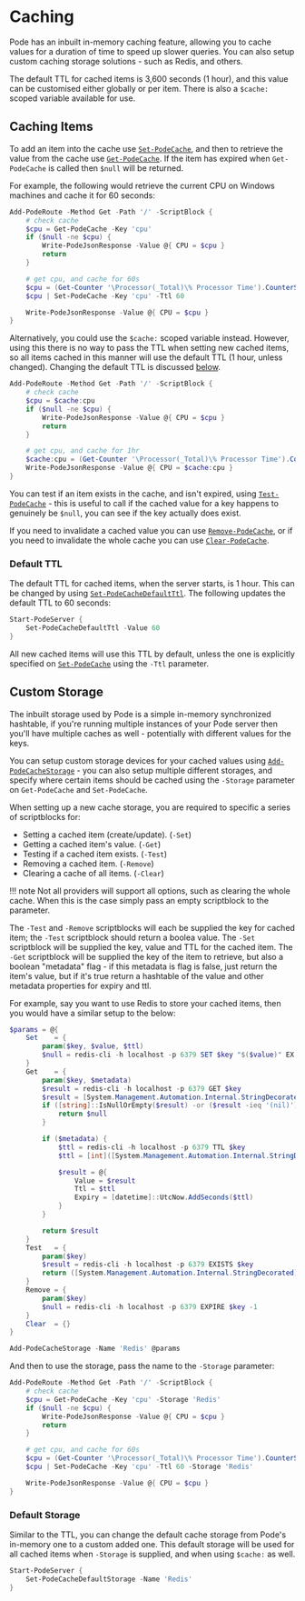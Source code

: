# Caching

Pode has an inbuilt in-memory caching feature, allowing you to cache values for a duration of time to speed up slower queries. You can also setup custom caching storage solutions - such as Redis, and others.

The default TTL for cached items is 3,600 seconds (1 hour), and this value can be customised either globally or per item. There is also a `$cache:` scoped variable available for use.

## Caching Items

To add an item into the cache use [`Set-PodeCache`](../../Functions/Caching/Set-PodeCache), and then to retrieve the value from the cache use [`Get-PodeCache`](../../Functions/Caching/Get-PodeCache). If the item has expired when `Get-PodeCache` is called then `$null` will be returned.

For example, the following would retrieve the current CPU on Windows machines and cache it for 60 seconds:

```powershell
Add-PodeRoute -Method Get -Path '/' -ScriptBlock {
    # check cache
    $cpu = Get-PodeCache -Key 'cpu'
    if ($null -ne $cpu) {
        Write-PodeJsonResponse -Value @{ CPU = $cpu }
        return
    }

    # get cpu, and cache for 60s
    $cpu = (Get-Counter '\Processor(_Total)\% Processor Time').CounterSamples.CookedValue
    $cpu | Set-PodeCache -Key 'cpu' -Ttl 60

    Write-PodeJsonResponse -Value @{ CPU = $cpu }
}
```

Alternatively, you could use the `$cache:` scoped variable instead. However, using this there is no way to pass the TTL when setting new cached items, so all items cached in this manner will use the default TTL (1 hour, unless changed). Changing the default TTL is discussed [below](#default-ttl).

```powershell
Add-PodeRoute -Method Get -Path '/' -ScriptBlock {
    # check cache
    $cpu = $cache:cpu
    if ($null -ne $cpu) {
        Write-PodeJsonResponse -Value @{ CPU = $cpu }
        return
    }

    # get cpu, and cache for 1hr
    $cache:cpu = (Get-Counter '\Processor(_Total)\% Processor Time').CounterSamples.CookedValue
    Write-PodeJsonResponse -Value @{ CPU = $cache:cpu }
}
```

You can test if an item exists in the cache, and isn't expired, using [`Test-PodeCache`](../../Functions/Caching/Test-PodeCache) - this is useful to call if the cached value for a key happens to genuinely be `$null`, you can see if the key actually does exist.

If you need to invalidate a cached value you can use [`Remove-PodeCache`](../../Functions/Caching/Remove-PodeCache), or if you need to invalidate the whole cache you can use [`Clear-PodeCache`](../../Functions/Caching/Clear-PodeCache).

### Default TTL

The default TTL for cached items, when the server starts, is 1 hour. This can be changed by using [`Set-PodeCacheDefaultTtl`](../../Functions/Caching/Set-PodeCacheDefaultTtl). The following updates the default TTL to 60 seconds:

```powershell
Start-PodeServer {
    Set-PodeCacheDefaultTtl -Value 60
}
```

All new cached items will use this TTL by default, unless the one is explicitly specified on [`Set-PodeCache`](../../Functions/Caching/Set-PodeCache) using the `-Ttl` parameter.

## Custom Storage

The inbuilt storage used by Pode is a simple in-memory synchronized hashtable, if you're running multiple instances of your Pode server then you'll have multiple caches as well - potentially with different values for the keys.

You can setup custom storage devices for your cached values using [`Add-PodeCacheStorage`](../../Functions/Caching/Add-PodeCacheStorage) - you can also setup multiple different storages, and specify where certain items should be cached using the `-Storage` parameter on `Get-PodeCache` and `Set-PodeCache`.

When setting up a new cache storage, you are required to specific a series of scriptblocks for:

* Setting a cached item (create/update). (`-Set`)
* Getting a cached item's value. (`-Get`)
* Testing if a cached item exists. (`-Test`)
* Removing a cached item. (`-Remove`)
* Clearing a cache of all items. (`-Clear`)

!!! note
    Not all providers will support all options, such as clearing the whole cache. When this is the case simply pass an empty scriptblock to the parameter.

The `-Test` and `-Remove` scriptblocks will each be supplied the key for cached item; the `-Test` scriptblock should return a boolea value. The `-Set` scriptblock will be supplied the key, value and TTL for the cached item. The `-Get` scriptblock will be supplied the key of the item to retrieve, but also a boolean "metadata" flag - if this metadata is flag is false, just return the item's value, but if it's true return a hashtable of the value and other metadata properties for expiry and ttl.

For example, say you want to use Redis to store your cached items, then you would have a similar setup to the below:

```powershell
$params = @{
    Set    = {
        param($key, $value, $ttl)
        $null = redis-cli -h localhost -p 6379 SET $key "$($value)" EX $ttl
    }
    Get    = {
        param($key, $metadata)
        $result = redis-cli -h localhost -p 6379 GET $key
        $result = [System.Management.Automation.Internal.StringDecorated]::new($result).ToString('PlainText')
        if ([string]::IsNullOrEmpty($result) -or ($result -ieq '(nil)')) {
            return $null
        }

        if ($metadata) {
            $ttl = redis-cli -h localhost -p 6379 TTL $key
            $ttl = [int]([System.Management.Automation.Internal.StringDecorated]::new($result).ToString('PlainText'))

            $result = @{
                Value = $result
                Ttl = $ttl
                Expiry = [datetime]::UtcNow.AddSeconds($ttl)
            }
        }

        return $result
    }
    Test   = {
        param($key)
        $result = redis-cli -h localhost -p 6379 EXISTS $key
        return ([System.Management.Automation.Internal.StringDecorated]::new($result).ToString('PlainText') -eq '1')
    }
    Remove = {
        param($key)
        $null = redis-cli -h localhost -p 6379 EXPIRE $key -1
    }
    Clear  = {}
}

Add-PodeCacheStorage -Name 'Redis' @params
```

And then to use the storage, pass the name to the `-Storage` parameter:

```powershell
Add-PodeRoute -Method Get -Path '/' -ScriptBlock {
    # check cache
    $cpu = Get-PodeCache -Key 'cpu' -Storage 'Redis'
    if ($null -ne $cpu) {
        Write-PodeJsonResponse -Value @{ CPU = $cpu }
        return
    }

    # get cpu, and cache for 60s
    $cpu = (Get-Counter '\Processor(_Total)\% Processor Time').CounterSamples.CookedValue
    $cpu | Set-PodeCache -Key 'cpu' -Ttl 60 -Storage 'Redis'

    Write-PodeJsonResponse -Value @{ CPU = $cpu }
}
```

### Default Storage

Similar to the TTL, you can change the default cache storage from Pode's in-memory one to a custom added one. This default storage will be used for all cached items when `-Storage` is supplied, and when using `$cache:` as well.

```powershell
Start-PodeServer {
    Set-PodeCacheDefaultStorage -Name 'Redis'
}
```
